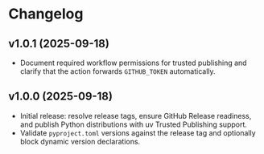# Changelog

## v1.0.1 (2025-09-18)

- Document required workflow permissions for trusted publishing and clarify
  that the action forwards `GITHUB_TOKEN` automatically.

## v1.0.0 (2025-09-18)

- Initial release: resolve release tags, ensure GitHub Release readiness, and
  publish Python distributions with uv Trusted Publishing support.
- Validate `pyproject.toml` versions against the release tag and optionally
  block dynamic version declarations.
